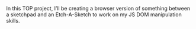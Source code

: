In this TOP project, I’ll be creating a browser version of something between a sketchpad and an Etch-A-Sketch to work on my JS DOM manipulation skills.